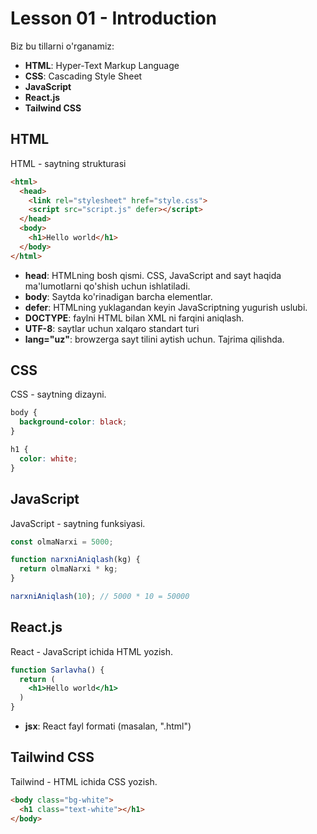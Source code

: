 # Lesson 01 - Introduction

Biz bu tillarni o'rganamiz:

- **HTML**: Hyper-Text Markup Language
- **CSS**: Cascading Style Sheet
- **JavaScript**
- **React.js**
- **Tailwind CSS**

## HTML

HTML - saytning strukturasi

```html
<html>
  <head>
    <link rel="stylesheet" href="style.css">
    <script src="script.js" defer></script>
  </head>
  <body>
    <h1>Hello world</h1>
  </body>
</html>
```

- **head**: HTMLning bosh qismi. CSS, JavaScript and sayt haqida ma'lumotlarni qo'shish uchun ishlatiladi.
- **body**: Saytda ko'rinadigan barcha elementlar.
- **defer**: HTMLning yuklagandan keyin JavaScriptning yugurish uslubi.
- **DOCTYPE**: faylni HTML bilan XML ni farqini aniqlash. 
- **UTF-8**: saytlar uchun xalqaro standart turi
- **lang="uz"**: browzerga sayt tilini aytish uchun. Tajrima qilishda.

## CSS

CSS - saytning dizayni.

```css
body {
  background-color: black;
}

h1 {
  color: white;
}
```

## JavaScript

JavaScript - saytning funksiyasi.

```js
const olmaNarxi = 5000;

function narxniAniqlash(kg) {
  return olmaNarxi * kg;
}

narxniAniqlash(10); // 5000 * 10 = 50000
```

## React.js

React - JavaScript ichida HTML yozish.

```jsx
function Sarlavha() {
  return (
    <h1>Hello world</h1>
  )
}
```

- **jsx**: React fayl formati (masalan, ".html")

## Tailwind CSS

Tailwind - HTML ichida CSS yozish.

```html
<body class="bg-white">
  <h1 class="text-white"></h1>
</body>
```